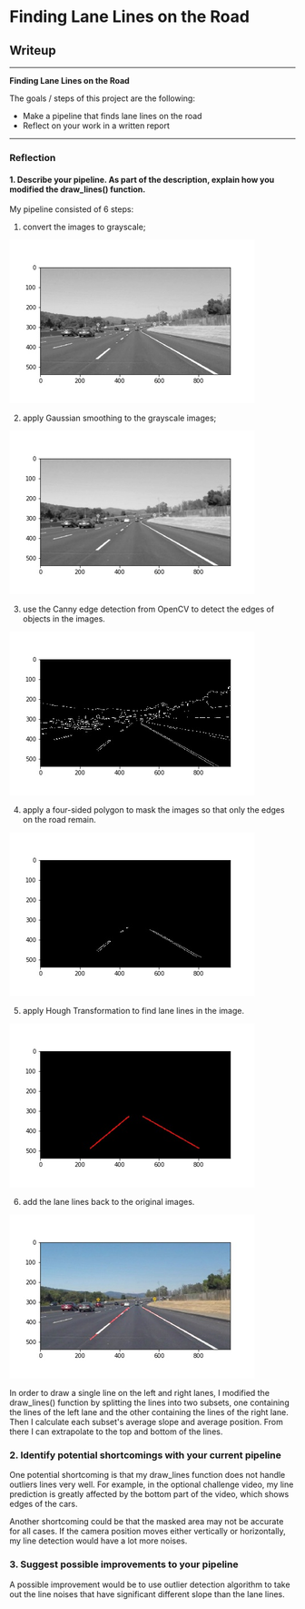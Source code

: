 # **Finding Lane Lines on the Road**

## Writeup

---

**Finding Lane Lines on the Road**

The goals / steps of this project are the following:
* Make a pipeline that finds lane lines on the road
* Reflect on your work in a written report


[//]: # (Image References)

[image1]: ./examples/grayscale.jpg "Grayscale"
[gray]: ./test_images_output/solidWhiteCurve.jpg-gray.jpeg "Gray"
[blur_gray]: ./test_images_output/solidWhiteCurve.jpg-blur_gray.jpeg "Blur Gray"
[edges]: ./test_images_output/solidWhiteCurve.jpg-edges.jpeg "Edges"
[masked_edges]: ./test_images_output/solidWhiteCurve.jpg-masked_edges.jpeg "Masked_edges"
[lines]: ./test_images_output/solidWhiteCurve.jpg-lines.jpeg "lines"
[img]: ./test_images_output/solidWhiteCurve.jpg "img"

---

### Reflection

#### 1. Describe your pipeline. As part of the description, explain how you modified the draw_lines() function.

My pipeline consisted of 6 steps:
1. convert the images to grayscale;

![alt text][gray]

2. apply Gaussian smoothing to the grayscale images;

![alt text][blur_gray]

3. use the Canny edge detection from OpenCV to detect the edges of objects in the images.

![alt text][edges]

4. apply a four-sided polygon to mask the images so that only the edges on the road remain.

![alt text][masked_edges]

5. apply Hough Transformation to find lane lines in the image.

![alt text][lines]

6. add the lane lines back to the original images.

![alt text][img]


In order to draw a single line on the left and right lanes, I modified the draw_lines() function by splitting the lines into two subsets, one containing the lines of the left lane and the other containing the lines of the right lane. Then I calculate each subset's average slope and average position. From there I can extrapolate to the top and bottom of the lines.


### 2. Identify potential shortcomings with your current pipeline

One potential shortcoming is that my draw_lines function does not handle outliers lines very well. For example, in the optional challenge video, my line prediction is greatly affected by the bottom part of the video, which shows edges of the cars.

Another shortcoming could be that the masked area may not be accurate for all cases. If the camera position moves either vertically or horizontally, my line detection would have a lot more noises.

### 3. Suggest possible improvements to your pipeline

A possible improvement would be to use outlier detection algorithm to take out the line noises that have significant different slope than the lane lines.

